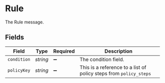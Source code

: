 # Rule

The Rule message.


## Fields

| Field                                                             | Type                                                              | Required                                                          | Description                                                       |
| ----------------------------------------------------------------- | ----------------------------------------------------------------- | ----------------------------------------------------------------- | ----------------------------------------------------------------- |
| `condition`                                                       | *string*                                                          | :heavy_minus_sign:                                                | The condition field.                                              |
| `policyKey`                                                       | *string*                                                          | :heavy_minus_sign:                                                | This is a reference to a list of policy steps from `policy_steps` |